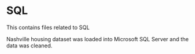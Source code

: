 # SQL
This contains files related to SQL

Nashville housing dataset was loaded into Microsoft SQL Server and the data was cleaned.

